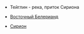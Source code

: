 *   Тейглин - река, приток Сириона


*   [Восточный Белерианд](../Восточный%20Белерианд.md)
*   [Сирион](Реки/Сирион.md)
